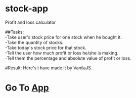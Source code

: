 # stock-app
Profit and loss calculator

##Tasks:<br>
-Take user's stock price for one stock when he bought it.<br>
-Take the quantity of stocks.<br>
-Take today's stock price for that stock.<br>
-Tell the user how much profit or loss he/she is making.<br>
-Tell them the percentage and absolute value of profit or loss.<br>

#Result:
Here's i have made it by VanilaJS.

# Go To [App](https://distracted-noether-a6fab6.netlify.app/)
